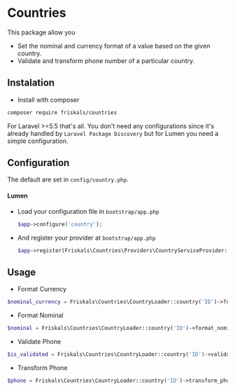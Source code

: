 # Countries

This package allow you 
- Set the nominal and currency format of a value based on the given 
country.
- Validate and transform  phone number of a particular country.

## Instalation
- Install with composer
```bash
composer require friskals/countries
``` 
For Laravel >=5.5 that's all. You don't need any configurations since it's already handled by `Laravel Package Discovery` but for Lumen you need a simple configuration.
## Configuration
The default are set in `config/country.php`. 
#### Lumen 
- Load your configuration file in `bootstrap/app.php`
	```php
    $app->configure('country');
    ```
- And register your provider at `bootstrap/app.php`
    ```php 
    $app->register(Friskals\Countries\Providers\CountryServiceProvider::class);
    ```
## Usage
- Format Currency
```php
$nominal_currency = Friskals\Countries\CountryLoader::country('ID')->format_currency(1000); 
```

- Format Nominal
```php
$nominal = Friskals\Countries\CountryLoader::country('ID')->format_nominal(1000);
```

- Validate Phone
```php
$is_validated = Friskals\Countries\CountryLoader::country('ID')->validate_phone('+6208120812081');
```

- Transform Phone
```php
$phone = Friskals\Countries\CountryLoader::country('ID')->transform_phone('+6208120812081');
```

